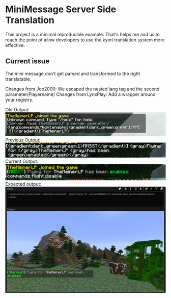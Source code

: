 # MiniMessage Server Side Translation
This project is a minimal reproducible example. That's helps me and us to reach the point of allow developers to use the kyori translation system more effective. 

## Current issue
The mini message don't get parsed and transformed to the right translatable.  

Changes from Joo2000: 
We escaped the nested lang tag and the second parameter(Playername)
Changes from LynxPlay:
Add a wrapper around your registry.

Old Output:
![img_1.png](img_1.png)
Previous Output:
![img_2.png](img_2.png)
Current Output:
![img_3.png](img_3.png)
Expected output: 
![img.png](img.png)